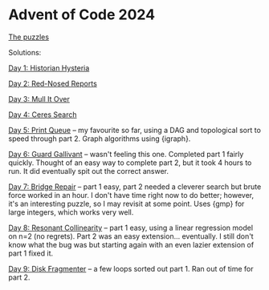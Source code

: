 # Advent of Code 2024

[The puzzles](https://adventofcode.com/2024/)

Solutions:

[Day 1: Historian Hysteria](https://inductivestep.github.io/aoc2024/aoc01.nb.html)

[Day 2: Red-Nosed Reports](https://inductivestep.github.io/aoc2024/aoc02.nb.html)

[Day 3: Mull It Over](https://inductivestep.github.io/aoc2024/aoc03.nb.html)

[Day 4: Ceres Search](https://inductivestep.github.io/aoc2024/aoc04.nb.html)

[Day 5: Print Queue](https://inductivestep.github.io/aoc2024/aoc05.nb.html) &ndash;
my favourite so far, using a DAG and topological sort to speed through part 2.
Graph algorithms using {igraph}.

[Day 6: Guard Gallivant](https://inductivestep.github.io/aoc2024/aoc06.nb.html)
&ndash; wasn't feeling this one. Completed part 1 fairly quickly. Thought 
of an easy way to complete part 2, but it took 4 hours to run. It did eventually
spit out the correct answer.

[Day 7: Bridge Repair](https://inductivestep.github.io/aoc2024/aoc07.nb.html)
&ndash; part 1 easy, part 2 needed a cleverer search but brute force worked in an
hour. I don't have time right now to do better; however, it's an interesting
puzzle, so I may revisit at some point. Uses {gmp} for large integers,
which works very well.

[Day 8: Resonant Collinearity](https://inductivestep.github.io/aoc2024/aoc08.nb.html)
&ndash; part 1 easy, using a linear regression model on n=2 (no regrets). Part 2
was an easy extension... eventually. I still don't know what the bug was but
starting again with an even lazier extension of part 1 fixed it.

[Day 9: Disk Fragmenter](https://inductivestep.github.io/aoc2024/aoc09.nb.html)
&ndash; a few loops sorted out part 1. Ran out of time for part 2.

